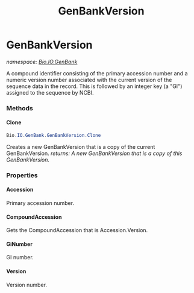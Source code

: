 ﻿---
title: GenBankVersion
---

# GenBankVersion
_namespace: [Bio.IO.GenBank](N-Bio.IO.GenBank.html)_

A compound identifier consisting of the primary accession number and 
 a numeric version number associated with the current version of the 
 sequence data in the record. This is followed by an integer key 
 (a "GI") assigned to the sequence by NCBI.

### Methods

#### Clone
```csharp
Bio.IO.GenBank.GenBankVersion.Clone
```
Creates a new GenBankVersion that is a copy of the current GenBankVersion.
_returns: A new GenBankVersion that is a copy of this GenBankVersion._



### Properties

#### Accession
Primary accession number.
#### CompoundAccession
Gets the CompoundAccession that is Accession.Version.
#### GiNumber
GI number.
#### Version
Version number.

